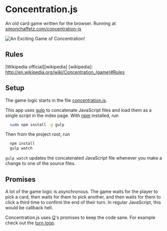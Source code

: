 # Concentration.js

An old card game written for the browser.
Running at [simonchaffetz.com/concentration-js][live demo]

![An Exciting Game of Concentration!](http://upload.wikimedia.org/wikipedia/commons/6/6d/Memory_%28game%29.JPG)

[live demo]: http://www.simonchaffetz.com/concentration-js

## Rules

[Wikipedia official][wikipedia]
[wikipedia]: http://en.wikipedia.org/wiki/Concentration_(game)#Rules

## Setup

The game logic starts in the file [concentration.js][concentration.js].

[concentration.js]: js/dev/concentration.js

This app uses [gulp][gulp] to concatenate JavaScript files and load them as a
single script in the index page. With [npm][npm] installed, run

```bash
  sudo npm install -g gulp
```

Then from the project root, run


```bash
  npm install
  gulp watch
```

`gulp watch` updates the concatenated JavaScript file whenever you make a change
to one of the source files.

[gulp]: http://gulpjs.com/
[npm]: https://www.npmjs.com/

## Promises

A lot of the game logic is asynchronous. The game waits for the player to pick a
card, then waits for them to pick another, and then waits for them to click a
third time to confirm the end of their turn. In regular JavaScript, this would
be callback hell.

Concentration.js uses [Q][q]'s promises to keep the code sane. For example check out the [turn loop][turn loop].

[q]: https://github.com/kriskowal/q
[turn loop]: js/dev/concentration.js

